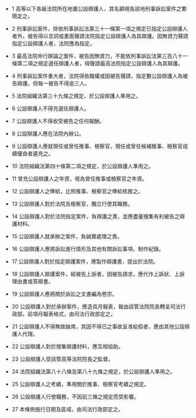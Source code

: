 * 1 高等以下各級法院所在地置公設辯護人，其名額視各該地刑事訴訟案件之繁簡定之。

* 2 刑事訴訟案件，除依刑事訴訟法第三十一條第一項之規定已指定公設辯護人者外，被告得以言詞或書面聲請法院指定公設辯護人為其辯護。因無資力聲請指定公設辯護人者，法院應為指定。

* 3 最高法院命行辯論之案件，被告因無資力，不能依刑事訴訟法第三百八十一條第二項之規定選任辯護人者，得聲請最高法院指定公設辯護人為其辯護。

* 4 刑事訴訟案件重大者，法院得依職權或因被告聲請，指定數公設辯護人為被告辯護，但每一被告不得逾三人。

* 5 法院組織法第三十九條之規定，於公設辯護人準用之。

* 6 公設辯護人不得充選任辯護人。

* 7 公設辯護人不得收受被告之任何報酬。

* 8 公設辯護人應在法院內辦公。

* 9 公設辯護人應就現任或曾任推事、檢察官，現任或曾任候補推事、檢察官成績優良者遴充之。

* 10 法院組織法第四十條第二項之規定，於公設辯護人準用之。

* 11 曾充公設辯護人之年資，視為曾任推事或檢察官之年資。

* 12 公設辯護人之俸給，比照推事、檢察官之俸給核敘之。

* 13 公設辯護人對於法院及檢察官，獨立行使其職務。

* 14 公設辯護人對於法院指定案件，負辯護之責，並應盡量搜集有利被告之辯護材料。

* 15 公設辯護人就承辦之案件，負誠實處理之責。

* 16 公設辯護人應將訴訟進行情形及其他有關訴訟事項，制作紀錄。

* 17 公設辯護人對於指定辯護案件，應製作辯護書，提出於法院。

* 18 公設辯護人辯護案件，經被告上訴者，因被告請求，應代作上訴狀、上訴理由書或答辯書。

* 19 公設辯護人應將關於訴訟之文書編為卷宗。

* 20 公設辯護人對於承辦案件，應造具月報表，報由該管法院院長轉呈司法行政部。前項月報表格式，由司法行政部定之。

* 21 公設辯護人不得無故缺席，其因不得已之事故呈准給假者，應由其他公設辯護人代理。

* 22 公設辯護人對於搜集辯護材料，應互相協助。

* 23 公設辯護人受該管高等法院院長之監督。

* 24 法院組織法第八十八條及第八十九條之規定，於公設辯護人準用之。

* 25 公設辯護人之考績，準用關於推事、檢察官考績之規定。

* 26 公設辯護人行使職務，不因前三條之規定而受影響。

* 27 本條例施行日期及區域，由司法行政部定之。

